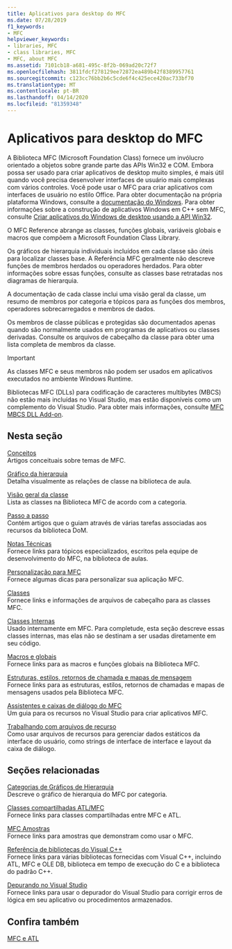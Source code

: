 ```yaml
---
title: Aplicativos para desktop do MFC
ms.date: 07/28/2019
f1_keywords:
- MFC
helpviewer_keywords:
- libraries, MFC
- class libraries, MFC
- MFC, about MFC
ms.assetid: 7101cb18-a681-495c-8f2b-069ad20c72f7
ms.openlocfilehash: 3811fdcf278129ee72872ea489b42f8389957761
ms.sourcegitcommit: c123cc76bb2b6c5cde6f4c425ece420ac733bf70
ms.translationtype: MT
ms.contentlocale: pt-BR
ms.lasthandoff: 04/14/2020
ms.locfileid: "81359348"
---
```

# <a name="mfc-desktop-applications"></a>Aplicativos para desktop do MFC

A Biblioteca MFC (Microsoft Foundation Class) fornece um invólucro orientado a objetos sobre grande parte das APIs Win32 e COM. Embora possa ser usado para criar aplicativos de desktop muito simples, é mais útil quando você precisa desenvolver interfaces de usuário mais complexas com vários controles. Você pode usar o MFC para criar aplicativos com interfaces de usuário no estilo Office. Para obter documentação na própria plataforma Windows, consulte a [documentação do Windows](/windows/index). Para obter informações sobre a construção de aplicativos Windows em C++ sem MFC, consulte [Criar aplicativos do Windows de desktop usando a API Win32](/windows/win32/index).

O MFC Reference abrange as classes, funções globais, variáveis globais e macros que compõem a Microsoft Foundation Class Library.

Os gráficos de hierarquia individuais incluídos em cada classe são úteis para localizar classes base. A Referência MFC geralmente não descreve funções de membros herdados ou operadores herdados. Para obter informações sobre essas funções, consulte as classes base retratadas nos diagramas de hierarquia.

A documentação de cada classe inclui uma visão geral da classe, um resumo de membros por categoria e tópicos para as funções dos membros, operadores sobrecarregados e membros de dados.

Os membros de classe públicas e protegidas são documentados apenas quando são normalmente usados em programas de aplicativos ou classes derivadas. Consulte os arquivos de cabeçalho da classe para obter uma lista completa de membros da classe.

> [!IMPORTANT]
> As classes MFC e seus membros não podem ser usados em aplicativos executados no ambiente Windows Runtime.
>
> Bibliotecas MFC (DLLs) para codificação de caracteres multibytes (MBCS) não estão mais incluídas no Visual Studio, mas estão disponíveis como um complemento do Visual Studio. Para obter mais informações, consulte [MFC MBCS DLL Add-on](mfc-mbcs-dll-add-on.md).

## <a name="in-this-section"></a>Nesta seção

[Conceitos](mfc-concepts.md)<br/>
Artigos conceituais sobre temas de MFC.

[Gráfico da hierarquia](hierarchy-chart.md)<br/>
Detalha visualmente as relações de classe na biblioteca de aula.

[Visão geral da classe](class-library-overview.md)<br/>
Lista as classes na Biblioteca MFC de acordo com a categoria.

[Passo a passo](walkthroughs-mfc.md)<br/>
Contém artigos que o guiam através de várias tarefas associadas aos recursos da biblioteca DoM.

[Notas Técnicas](mfc-technical-notes.md)<br/>
Fornece links para tópicos especializados, escritos pela equipe de desenvolvimento do MFC, na biblioteca de aulas.

[Personalização para MFC](customization-for-mfc.md)<br/>
Fornece algumas dicas para personalizar sua aplicação MFC.

[Classes](reference/mfc-classes.md)<br/>
Fornece links e informações de arquivos de cabeçalho para as classes MFC.

[Classes Internas](reference/internal-classes.md)<br/>
Usado internamente em MFC. Para completude, esta seção descreve essas classes internas, mas elas não se destinam a ser usadas diretamente em seu código.

[Macros e globais](reference/mfc-macros-and-globals.md)<br/>
Fornece links para as macros e funções globais na Biblioteca MFC.

[Estruturas, estilos, retornos de chamada e mapas de mensagem](reference/structures-styles-callbacks-and-message-maps.md)<br/>
Fornece links para as estruturas, estilos, retornos de chamadas e mapas de mensagens usados pela Biblioteca MFC.

[Assistentes e caixas de diálogo do MFC](reference/mfc-wizards-and-dialog-boxes.md)<br/>
Um guia para os recursos no Visual Studio para criar aplicativos MFC.

[Trabalhando com arquivos de recurso](../windows/working-with-resource-files.md)<br/>
Como usar arquivos de recursos para gerenciar dados estáticos da interface do usuário, como strings de interface de interface e layout da caixa de diálogo.

## <a name="related-sections"></a>Seções relacionadas

[Categorias de Gráficos de Hierarquia](hierarchy-chart-categories.md)<br/>
Descreve o gráfico de hierarquia do MFC por categoria.

[Classes compartilhadas ATL/MFC](../atl-mfc-shared/atl-mfc-shared-classes.md)<br/>
Fornece links para classes compartilhadas entre MFC e ATL.

[MFC Amostras](../overview/visual-cpp-samples.md#mfc-samples)<br/>
Fornece links para amostras que demonstram como usar o MFC.

[Referência de bibliotecas do Visual C++](../standard-library/cpp-standard-library-reference.md)<br/>
Fornece links para várias bibliotecas fornecidas com Visual C++, incluindo ATL, MFC e OLE DB, biblioteca em tempo de execução do C e a biblioteca do padrão C++.

[Depurando no Visual Studio](/visualstudio/debugger/debugging-in-visual-studio)<br/>
Fornece links para usar o depurador do Visual Studio para corrigir erros de lógica em seu aplicativo ou procedimentos armazenados.

## <a name="see-also"></a>Confira também

[MFC e ATL](mfc-and-atl.md)
